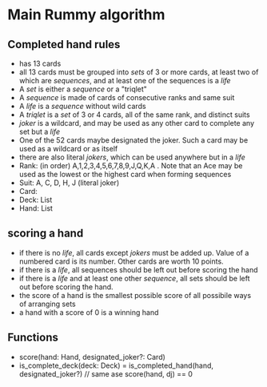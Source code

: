 # Main Rummy algorithm

## Completed hand rules

- has 13 cards
- all 13 cards must be grouped into *sets* of 3 or more cards, at least two of which are *sequences*, and at least one of the sequences is a *life*
- A *set* is either a *sequence* or a "triqlet"
- A *sequence* is made of cards of consecutive ranks and same suit
- A *life* is a *sequence* without wild cards
- A *triqlet* is a *set* of 3 or 4 cards, all of the same rank, and distinct suits
- *joker* is a wildcard, and may be used as any other card to complete any set but a *life*
- One of the 52 cards maybe designated the joker. Such a card may be used as a wildcard or as itself
- there are also literal *jokers*, which can be used anywhere but in a *life*
- Rank: (in order) A,1,2,3,4,5,6,7,8,9,J,Q,K,A . Note that an Ace may be used as the lowest or the highest card when forming sequences
- Suit: A, C, D, H, J (literal joker)
- Card: <rank><suit>
- Deck: List<Card>
- Hand: List<Card>

## scoring a hand

- if there is no *life*, all cards except *jokers* must be added up. Value of a numbered card is its number. Other cards are worth 10 points.
- if there is a *life*, all sequences should be left out before scoring the hand
- if there is a *life* and at least one other *sequence*, all sets should be left out before scoring the hand.
- the score of a hand is the smallest possible score of all possibile ways of arranging sets
- a hand with a score of 0 is a winning hand

## Functions

- score(hand: Hand, designated_joker?: Card)
- is_complete_deck(deck: Deck)
= is_completed_hand(hand, designated_joker?) // same ase score(hand, dj) == 0